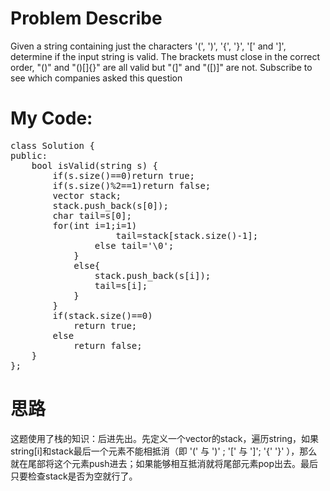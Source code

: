 # Problem Describe

Given a string containing just the characters '(', ')', '{', '}', '[' and ']', determine if the input string is valid.
The brackets must close in the correct order, "()" and "()[]{}" are all valid but "(]" and "([)]" are not.
Subscribe to see which companies asked this question

# My Code:
<pre>
class Solution {
public:
    bool isValid(string s) {
        if(s.size()==0)return true;
        if(s.size()%2==1)return false;
        vector<char> stack;
        stack.push_back(s[0]);
        char tail=s[0];
        for(int i=1;i<s.size();i++){
            if((tail=='('&&s[i]==')')||(tail=='['&&s[i]==']')||(tail=='{'&&s[i]=='}')){
                stack.pop_back();
                if(stack.size()>=1)
                    tail=stack[stack.size()-1];
                else tail='\0';
            }
            else{
                stack.push_back(s[i]);
                tail=s[i];
            }
        }
        if(stack.size()==0)
            return true;
        else
            return false;
    }
};
</pre>
# 思路

这题使用了栈的知识：后进先出。先定义一个vector<char>的stack，遍历string，如果string[i]和stack最后一个元素不能相抵消（即 '(' 与 ')' ; '[' 与 ']';    '{'  '}' ），那么就在尾部将这个元素push进去；如果能够相互抵消就将尾部元素pop出去。最后只要检查stack是否为空就行了。
